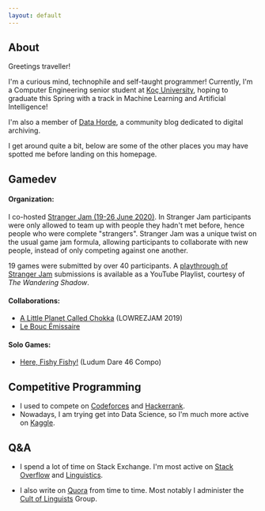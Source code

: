 ```yaml
---
layout: default
---
```


## About

Greetings traveller!

I'm a curious mind, technophile and self-taught programmer!
Currently, I'm a Computer Engineering senior student at [Koç University](https://www.ku.edu.tr/en/), hoping to graduate this Spring with a track in Machine Learning and Artificial Intelligence!

I'm also a member of [Data Horde](https://datahorde.org/), a community blog dedicated to digital archiving.

I get around quite a bit, below are some of the other places you may have spotted me before landing on this homepage.

[comment]: <> (Wikimedia, Academic Tree)

[comment]: <> (## Publications?)

[comment]: <> (## Active Projects)
[comment]: <> (https://github.com/madprogramer)

## Gamedev

#### Organization:

I co-hosted [Stranger Jam (19-26 June 2020)](https://itch.io/jam/strangerjam2020). In Stranger Jam participants were only allowed to team up with people they hadn't met before, hence people who were complete "strangers". Stranger Jam was a unique twist on the usual game jam formula, allowing participants to collaborate with new people, instead of only competing against one another.

19 games were submitted by over 40 participants. A [playthrough of Stranger Jam](https://www.youtube.com/playlist?list=PLjG0A3RTjh1Ti58VQ9hNe1alV4P7opc-N) submissions is available as a YouTube Playlist, courtesy of *The Wandering Shadow*.

#### Collaborations:
* [A Little Planet Called Chokka](https://efegiller.itch.io/a-little-planet-called-chokka) (LOWREZJAM 2019)
* [Le Bouc Émissaire](https://efegiller.itch.io/le-bouc-emissaire)

#### Solo Games:
* [Here, Fishy Fishy!](https://themadprogramer.itch.io/here-fishy-fishy) (Ludum Dare 46 Compo)

## Competitive Programming

* I used to compete on [Codeforces](https://codeforces.com/profile/themadprogramer) and [Hackerrank](https://www.hackerrank.com/themadpr0gramer).
* Nowadays, I am trying get into Data Science, so I'm much more active on [Kaggle](https://www.kaggle.com/themadprogramer).

## Q&A

* I spend a lot of time on Stack Exchange. I'm most active on [Stack Overflow](https://stackoverflow.com/users/2089784/madprogramer) and [Linguistics](https://linguistics.stackexchange.com/users/17465/madprogramer).

* I also write on [Quora](https://www.quora.com/profile/Ahmet-Akko%C3%A7-%E7%99%BD%E7%BE%8A-%E9%98%BF%E8%B5%AB%E9%BA%A6%E5%BE%B7) from time to time. Most notably I administer the [Cult of Linguists](https://linguistics.stackexchange.com/users/17465/madprogramer) Group.